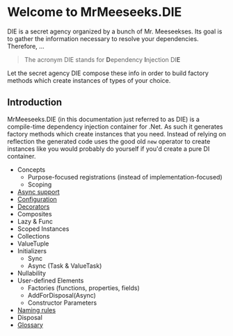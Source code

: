 # Welcome to MrMeeseeks.DIE

DIE is a secret agency organized by a bunch of Mr. Meeseekses. Its goal is to gather the information necessary to resolve your dependencies. Therefore, …

> The acronym DIE stands for **D**ependency **I**njection DI**E**

Let the secret agency DIE compose these info in order to build factory methods which create instances of types of your choice.

## Introduction

MrMeeseeks.DIE (in this documentation just referred to as DIE) is a compile-time dependency injection container for .Net. As such it generates factory methods which create instances that you need. Instead of relying on reflection the generated code uses the good old `new` operator to create instances like you would probably do yourself if you'd create a pure DI container.

- Concepts
    - Purpose-focused registrations (instead of implementation-focused)
    - Scoping
- [Async support](async-support.md)
- [Configuration](configuration.md)
- [Decorators](decorators.md)
- Composites
- Lazy & Func
- Scoped Instances
- Collections
- ValueTuple
- Initializers
    - Sync
    - Async (Task & ValueTask)
- Nullability
- User-defined Elements
  - Factories (functions, properties, fields)
  - AddForDisposal(Async)
  - Constructor Parameters
- [Naming rules](naming-rules.md)
- Disposal
- [Glossary](glossary.md)